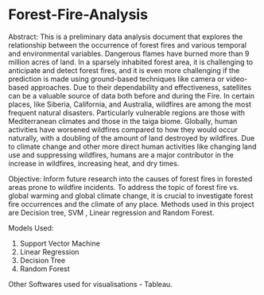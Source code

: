 # Forest-Fire-Analysis

Abstract: 
This is a preliminary data analysis document that explores the relationship between the occurrence of forest fires and various temporal and environmental variables.
Dangerous flames have burned more than 9 million acres of land. In a sparsely inhabited forest area, it is challenging to anticipate and detect forest fires, and it is even more challenging if the prediction is made using ground-based techniques like camera or video-based approaches. Due to their dependability and effectiveness, satellites can be a valuable source of data both before and during the Fire.
In certain places, like Siberia, California, and Australia, wildfires are among the most frequent natural disasters. Particularly vulnerable regions are those with Mediterranean climates and those in the taiga biome. Globally, human activities have worsened wildfires compared to how they would occur naturally, with a doubling of the amount of land destroyed by wildfires. Due to climate change and other more direct human activities like changing land use and suppressing wildfires, humans are a major contributor in the increase in wildfires, increasing heat, and dry times.

Objective: 
Inform future research into the causes of forest fires in forested areas prone to wildfire incidents. To address the topic of forest fire vs. global warming and global climate change, it is crucial to investigate forest fire occurrences and the climate of any place.
Methods used in this project are Decision tree, SVM , Linear regression and Random Forest.

Models Used: 
1. Support Vector Machine
2. Linear Regression
3. Decision Tree
4. Random Forest

Other Softwares used for visualisations - Tableau.
